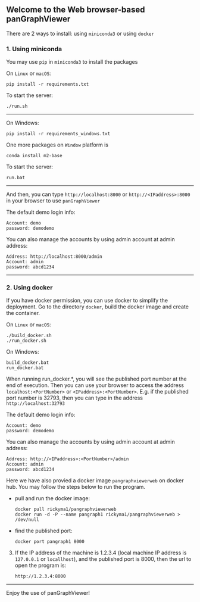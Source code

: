 ## Welcome to the Web browser-based panGraphViewer

There are 2 ways to install: using ``miniconda3`` or using ``docker``

### 1. Using miniconda
You may use ``pip`` in ``miniconda3`` to install the packages

On ``Linux`` or ``macOS``:
```
pip install -r requirements.txt 
```
To start the server:
```
./run.sh
```

---
On Windows:
```
pip install -r requirements_windows.txt
```
One more packages on ``Window`` platform is
```
conda install m2-base
```
To start the server:
```
run.bat
```

---

And then, you can type ``http://localhost:8000`` or ``http://<IPaddress>:8000`` in your browser to use ``panGraphViewer``

The default demo login info:
```
Account: demo
password: demodemo
```

You can also manage the accounts by using admin account at admin address:
```
Address: http://localhost:8000/admin
Account: admin
password: abcd1234
```

---


### 2. Using docker

If you have docker permission, you can use docker to simplify the deployment.
Go to the directory ``docker``, build the docker image and create the container.

On ``Linux``  or ``macOS``:
```
./build_docker.sh
./run_docker.sh
```

On Windows:
```
build_docker.bat
run_docker.bat
```

When running run_docker.*, you will see the published port number at the end of execution. Then you can use your browser to access the address ```localhost:<PortNumber>``` or  ```<IPaddress>:<PortNumber>```.
E.g. if the published port number is 32793, then you can type in the address ``http://localhost:32793``


The default demo login info:
```
Account: demo
password: demodemo
```

You can also manage the accounts by using admin account at admin address:
```
Address: http://<IPaddress>:<PortNumber>/admin
Account: admin
password: abcd1234
```

Here we have also provied a docker image ``pangraphviewerweb`` on docker hub. You may follow the steps below to run the program.

* pull and run the docker image:
    ```
    docker pull rickyma1/pangraphviewerweb
    docker run -d -P --name pangraph1 rickyma1/pangraphviewerweb > /dev/null
    ```
* find the published port:
    ```
    docker port pangraph1 8000
    ```
3. If the IP address of the machine is 1.2.3.4 (local machine IP address is ``127.0.0.1`` or ``locallhost``), and the published port is 8000, then the url to open the program is:
    ```
    http://1.2.3.4:8000
    ```

---
Enjoy the use of panGraphViewer!
